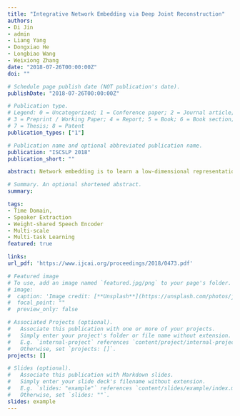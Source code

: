 ```yaml
---
title: "Integrative Network Embedding via Deep Joint Reconstruction"
authors:
- Di Jin
- admin
- Liang Yang
- Dongxiao He
- Longbiao Wang
- Weixiong Zhang
date: "2018-07-26T00:00:00Z"
doi: ""

# Schedule page publish date (NOT publication's date).
publishDate: "2018-07-26T00:00:00Z"

# Publication type.
# Legend: 0 = Uncategorized; 1 = Conference paper; 2 = Journal article;
# 3 = Preprint / Working Paper; 4 = Report; 5 = Book; 6 = Book section;
# 7 = Thesis; 8 = Patent
publication_types: ["1"]

# Publication name and optional abbreviated publication name.
publication: "ISCSLP 2018"
publication_short: ""

abstract: Network embedding is to learn a low-dimensional representation for a network in order to capture intrinsic features of the network. It has been applied to many applications, e.g., network community detection and user recommendation. One of the recent research topics for network embedding has been focusing on exploitation of diverse information, including network topology and semantic information on nodes of networks. However, such diverse information has not been fully utilized nor adequately integrated in the existing methods, so that the resulting network embedding is far from satisfactory. In this paper, we develop a weight-free multi-component network embedding approach by network reconstruction via a deep Autoencoder. Three key components make our new approach effective, i.e., a uniformed graph representation of network topology and semantic information, enhancement to the graph representation using local network structure (i.e., pairwise relationship on nodes) by sampling with latent space regularization, and integration of the diverse information in graph forms in a deep Autoencoder. Extensive experimental results on seven real-world networks demonstrate a superior performance of our method over nine state-of-the-art methods for embedding.

# Summary. An optional shortened abstract.
summary:

tags:
- Time Domain, 
- Speaker Extraction
- Weight-shared Speech Encoder
- Multi-scale
- Multi-task Learning
featured: true

links:
url_pdf: 'https://www.ijcai.org/proceedings/2018/0473.pdf'

# Featured image
# To use, add an image named `featured.jpg/png` to your page's folder. 
# image:
#  caption: 'Image credit: [**Unsplash**](https://unsplash.com/photos/jdD8gXaTZsc)'
#  focal_point: ""
#  preview_only: false

# Associated Projects (optional).
#   Associate this publication with one or more of your projects.
#   Simply enter your project's folder or file name without extension.
#   E.g. `internal-project` references `content/project/internal-project/index.md`.
#   Otherwise, set `projects: []`.
projects: []

# Slides (optional).
#   Associate this publication with Markdown slides.
#   Simply enter your slide deck's filename without extension.
#   E.g. `slides: "example"` references `content/slides/example/index.md`.
#   Otherwise, set `slides: ""`.
slides: example
---
```


